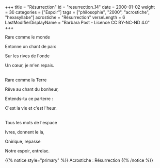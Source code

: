 +++
title = "Résurrection"
id = "resurrection_14"
date = 2000-01-02
weight = 30
categories = ["Espoir"]
tags = ["philosophie", "2000", "acrostiche", "hexasyllabe"]
acrostiche = "Résurrection"
verseLength = 6
LastModifierDisplayName = "Barbara Post - Licence CC BY-NC-ND 4.0"
+++

Rare comme le monde

Entonne un chant de paix

Sur les rives de l'onde

Un cœur, je m'en repais.

 \
Rare comme la Terre

Rêve au chant du bonheur,

Entends-tu ce parterre :

C'est la vie et c'est l'heur.

 \
Tous les mots de l'espace

Ivres, donnent le la,

Onirique, repasse

Notre espoir, entrelac.

{{% notice style="primary" %}}
Acrostiche : Résurrection
{{% /notice %}}
